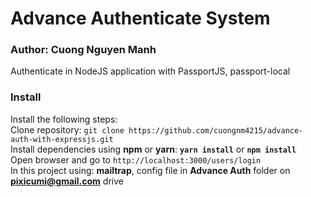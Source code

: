 # Advance Authenticate System
### Author: Cuong Nguyen Manh
Authenticate in NodeJS application with PassportJS, passport-local
### Install
Install the following steps:<br/>
Clone repository: ```git clone https://github.com/cuongnm4215/advance-auth-with-expressjs.git```<br/>
Install dependencies using **npm** or **yarn**: **```yarn install```** or **```npm install```**<br/>
Open browser and go to ```http://localhost:3000/users/login```<br/>
In this project using: **mailtrap**, config file in **Advance Auth** folder on **pixicumi@gmail.com** drive
